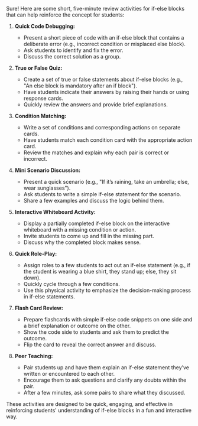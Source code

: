Sure! Here are some short, five-minute review activities for if-else blocks that can help reinforce the concept for students:

1. **Quick Code Debugging:**
   - Present a short piece of code with an if-else block that contains a deliberate error (e.g., incorrect condition or misplaced else block).
   - Ask students to identify and fix the error.
   - Discuss the correct solution as a group.

2. **True or False Quiz:**
   - Create a set of true or false statements about if-else blocks (e.g., "An else block is mandatory after an if block").
   - Have students indicate their answers by raising their hands or using response cards.
   - Quickly review the answers and provide brief explanations.

3. **Condition Matching:**
   - Write a set of conditions and corresponding actions on separate cards.
   - Have students match each condition card with the appropriate action card.
   - Review the matches and explain why each pair is correct or incorrect.

4. **Mini Scenario Discussion:**
   - Present a quick scenario (e.g., "If it’s raining, take an umbrella; else, wear sunglasses").
   - Ask students to write a simple if-else statement for the scenario.
   - Share a few examples and discuss the logic behind them.

5. **Interactive Whiteboard Activity:**
   - Display a partially completed if-else block on the interactive whiteboard with a missing condition or action.
   - Invite students to come up and fill in the missing part.
   - Discuss why the completed block makes sense.

6. **Quick Role-Play:**
   - Assign roles to a few students to act out an if-else statement (e.g., if the student is wearing a blue shirt, they stand up; else, they sit down).
   - Quickly cycle through a few conditions.
   - Use this physical activity to emphasize the decision-making process in if-else statements.

7. **Flash Card Review:**
   - Prepare flashcards with simple if-else code snippets on one side and a brief explanation or outcome on the other.
   - Show the code side to students and ask them to predict the outcome.
   - Flip the card to reveal the correct answer and discuss.

8. **Peer Teaching:**
   - Pair students up and have them explain an if-else statement they’ve written or encountered to each other.
   - Encourage them to ask questions and clarify any doubts within the pair.
   - After a few minutes, ask some pairs to share what they discussed.

These activities are designed to be quick, engaging, and effective in reinforcing students' understanding of if-else blocks in a fun and interactive way.

